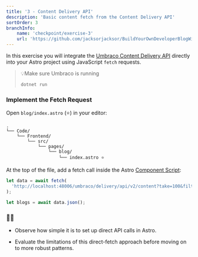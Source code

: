 ```yaml
---
title: '3 - Content Delivery API'
description: 'Basic content fetch from the Content Delivery API'
sortOrder: 3
branchInfo:
    name: 'checkpoint/exercise-3'
    url: 'https://github.com/jacksorjacksor/BuildYourOwnDeveloperBlogWithUmbraco15AndAstro/tree/checkpoint/start'
---
```


In this exercise you will integrate the [Umbraco Content Delivery API](https://docs.umbraco.com/umbraco-cms/reference/content-delivery-api) directly into your Astro project using JavaScript `fetch` requests.

> 💡Make sure Umbraco is running
>
> ```powershell title=".Code/Backend/DeveloperBlog.Umbraco/"
> dotnet run
> ```

### Implement the Fetch Request

Open `blog/index.astro` (⭐) in your editor:

```
.
└── Code/
    └── Frontend/
        └── src/
            └── pages/
                └── blog/
                    └── index.astro ⭐
```

At the top of the file, add a fetch call inside the Astro [Component Script](https://docs.astro.build/en/basics/astro-components/#the-component-script):

```javascript wrap title=.Code/Frontend/src/pages/blog/index.astro
let data = await fetch(
  'http://localhost:48006/umbraco/delivery/api/v2/content?take=100&filter=contentType:blogArticlePage'
);

let blogs = await data.json();
```

### 🤔💭

- Observe how simple it is to set up direct API calls in Astro.

- Evaluate the limitations of this direct-fetch approach before moving on to more robust patterns.
